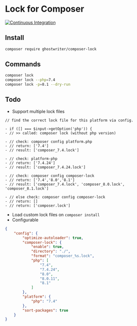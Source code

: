 # Lock for Composer

[![Continuous Integration](https://github.com/ghostwriter/composer-lock/actions/workflows/continuous-integration.yml/badge.svg)](https://github.com/ghostwriter/composer-lock/actions/workflows/continuous-integration.yml)

Install
---

``` bash  
composer require ghostwriter/composer-lock
```

Commands
---

``` bash  
composer lock
composer lock --php=7.4
composer lock -p=8.1 --dry-run
```

Todo
---

- Support multiple lock files

``` text
// find the correct lock file for this platform via config.

- if ([] === $input->getOption('php')) {
- // >> called: composer lock (without php version)

- // check: composer config platform.php
- // return: ['7.4']
- // result: ['composer_7.4.lock']

- // check: platform-php
- // return: ['7.4.24']
- // result: ['composer_7.4.24.lock']

- // check: composer config composer-lock
- // return: ['7.4','8.0','8.1']
- // result: ['composer_7.4.lock', 'composer_8.0.lock', 'composer_8.1.lock']

- // else check: composer config composer-lock
- // return: []
- // return: ['composer.lock']
```

- Load custom lock files on `composer install`
- Configurable

```json
{
    "config": {
        "optimize-autoloader": true,
        "composer-lock": {
            "enable": true,
            "directory": "./",
            "format": "composer_%s.lock",
            "php": [
                "7.4",
                "7.4.24",
                "8.0",
                "8.0.11",
                "8.1"
            ]
        },
        "platform": {
            "php": "7.4"
        },
        "sort-packages": true
    }
}
```
